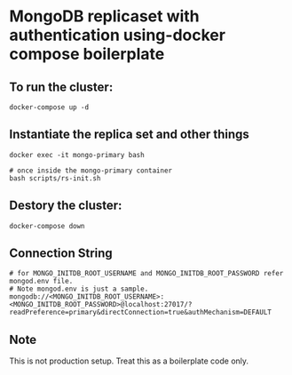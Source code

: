 # MongoDB replicaset with authentication using-docker compose boilerplate

## To run the cluster:
```shell
docker-compose up -d
```

## Instantiate the replica set and other things
```shell
docker exec -it mongo-primary bash

# once inside the mongo-primary container
bash scripts/rs-init.sh
```


## Destory the cluster:
```shell
docker-compose down
```

## Connection String
```shell
# for MONGO_INITDB_ROOT_USERNAME and MONGO_INITDB_ROOT_PASSWORD refer mongod.env file. 
# Note mongod.env is just a sample.
mongodb://<MONGO_INITDB_ROOT_USERNAME>:<MONGO_INITDB_ROOT_PASSWORD>@localhost:27017/?readPreference=primary&directConnection=true&authMechanism=DEFAULT
```

## Note
This is not production setup. Treat this as a boilerplate code only.
